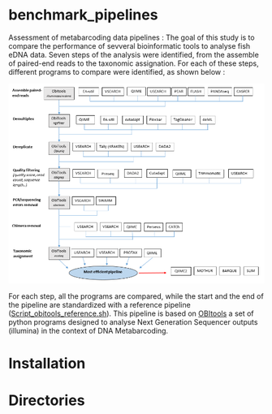 # benchmark_pipelines

Assessment of metabarcoding data pipelines :
The goal of this study is to compare the performance of sevveral bioinformatic tools to analyse fish eDNA data.
Seven steps of the analysis were identified, from the assemble of paired-end reads to the taxonomic assignation.
For each of these steps, different programs to compare were identified, as shown below :

![pipeline_schema](schema_protocole.PNG)

For each step, all the programs are compared, while the start and the end of the pipeline are standardized with a reference pipeline ([Script_obitools_reference.sh](Script_obitools_reference.sh)). This pipeline is based on [OBItools](https://git.metabarcoding.org/obitools/obitools/wikis/home) a set of python programs designed to analyse Next Generation Sequencer outputs (illumina) in the context of DNA Metabarcoding.

# Installation

# Directories


